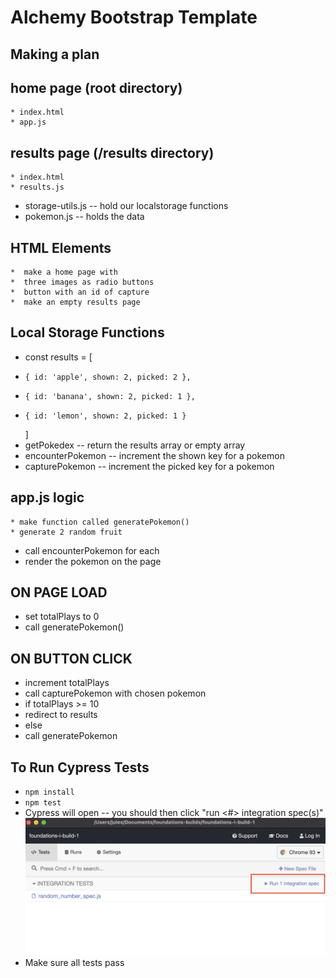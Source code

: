 # Alchemy Bootstrap Template

## Making a plan

## home page (root directory)
    * index.html
    * app.js
## results page (/results directory)
    * index.html
    * results.js
* storage-utils.js -- hold our localstorage functions
* pokemon.js -- holds the data
## HTML Elements
    *  make a home page with
    *  three images as radio buttons
    *  button with an id of capture
    *  make an empty results page
## Local Storage Functions
* const results = [
*     { id: 'apple', shown: 2, picked: 2 },
*     { id: 'banana', shown: 2, picked: 1 },
*     { id: 'lemon', shown: 2, picked: 1 }
    ]
* getPokedex -- return the results array or empty array
* encounterPokemon -- increment the shown key for a pokemon
* capturePokemon -- increment the picked key for a pokemon
## app.js logic
    * make function called generatePokemon()
    * generate 2 random fruit
 * call encounterPokemon for each
* render the pokemon on the page
## ON PAGE LOAD
* set totalPlays to 0
* call generatePokemon()
## ON BUTTON CLICK
* increment totalPlays
* call capturePokemon with chosen pokemon
* if totalPlays >= 10
* redirect to results
* else
* call generatePokemon


## To Run Cypress Tests
* `npm install`
* `npm test`
* Cypress will open -- you should then click "run <#> integration spec(s)"
    ![](cypress.png)
* Make sure all tests pass